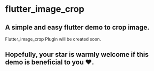 # flutter_image_crop

## A simple and easy flutter demo to crop image. ##

Flutter_image_crop Plugin will be created soon.

## Hopefully, your star is warmly welcome if this demo is beneficial to you ❤️. ##
